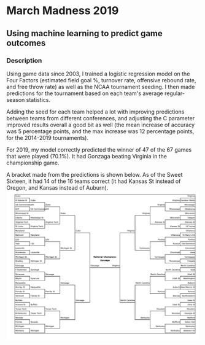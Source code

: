# March Madness 2019
## Using machine learning to predict game outcomes

### Description
Using game data since 2003, I trained a logistic regression model on the Four Factors (estimated field goal %, turnover rate, offensive rebound rate, and free throw rate) as well as the NCAA tournament seeding. I then made predictions for the tournament based on each team's average regular-season statistics.

Adding the seed for each team helped a lot with improving predictions between teams from different conferences, and adjusting the C parameter improved results overall a good bit as well (the mean increase of accuracy was 5 percentage points, and the max increase was 12 percentage points, for the 2014-2019 tournaments).

For 2019, my model correctly predicted the winner of 47 of the 67 games that were played (70.1%). It had Gonzaga beating Virginia in the championship game.

A bracket made from the predictions is shown below. As of the Sweet Sixteen, it had 14 of the 16 teams correct (it had Kansas St instead of Oregon, and Kansas instead of Auburn).
![Image](https://raw.githubusercontent.com/canemitz/march-madness-2019/master/bracket2019.png)
